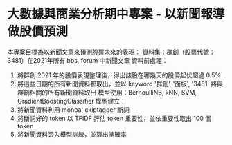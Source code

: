 # 大數據與商業分析期中專案 - 以新聞報導做股價預測
本專案目標為以新聞文章來預測股票未來的表現：
資料集：群創（股票代號：3481）在2021年所有 bbs, forum 中新聞文章
資料前處理：
  1. 將群創 2021 年的股價表現整理後，得出該股在哪幾天的股價起伏超過 0.5%
  2. 將這些日期的所有新聞資料都取出，並以 keyword '群創‘, '面板', '3481' 將與群創相關的所有新聞資料取出
模型使用：BernoulliNB, kNN, SVM, GradientBoostingClassifier
模型建立：
  1. 將新聞資料利用 monpa, ckiptagger 斷詞
  2. 將斷詞好的 token 以 TFIDF 評估 token 重要性，並依重要性取出 100 個 token
  3. 將新聞資料丟入模型訓練，並算出準確率
